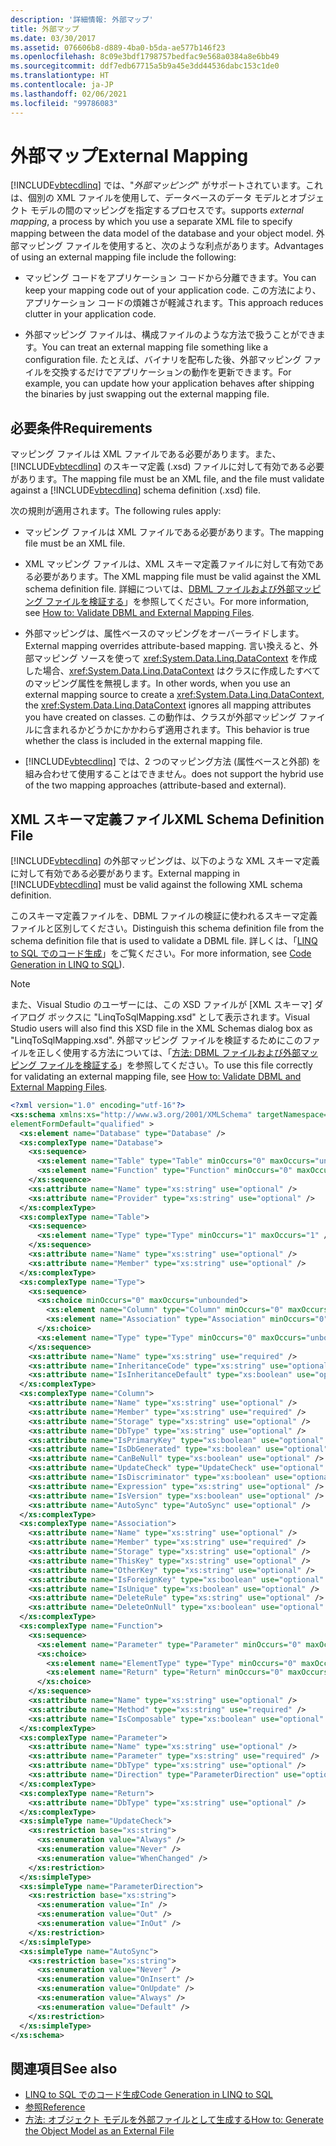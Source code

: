 ```yaml
---
description: '詳細情報: 外部マップ'
title: 外部マップ
ms.date: 03/30/2017
ms.assetid: 076606b8-d889-4ba0-b5da-ae577b146f23
ms.openlocfilehash: 8c09e3bdf1798757bedfac9e568a0384a8e6bb49
ms.sourcegitcommit: ddf7edb67715a5b9a45e3dd44536dabc153c1de0
ms.translationtype: HT
ms.contentlocale: ja-JP
ms.lasthandoff: 02/06/2021
ms.locfileid: "99786083"
---
```

# <a name="external-mapping"></a><span data-ttu-id="fbe7e-103">外部マップ</span><span class="sxs-lookup"><span data-stu-id="fbe7e-103">External Mapping</span></span>

[!INCLUDE[vbtecdlinq](../../../../../../includes/vbtecdlinq-md.md)] <span data-ttu-id="fbe7e-104">では、"*外部マッピング*" がサポートされています。これは、個別の XML ファイルを使用して、データベースのデータ モデルとオブジェクト モデルの間のマッピングを指定するプロセスです。</span><span class="sxs-lookup"><span data-stu-id="fbe7e-104">supports *external mapping*, a process by which you use a separate XML file to specify mapping between the data model of the database and your object model.</span></span> <span data-ttu-id="fbe7e-105">外部マッピング ファイルを使用すると、次のような利点があります。</span><span class="sxs-lookup"><span data-stu-id="fbe7e-105">Advantages of using an external mapping file include the following:</span></span>  
  
- <span data-ttu-id="fbe7e-106">マッピング コードをアプリケーション コードから分離できます。</span><span class="sxs-lookup"><span data-stu-id="fbe7e-106">You can keep your mapping code out of your application code.</span></span> <span data-ttu-id="fbe7e-107">この方法により、アプリケーション コードの煩雑さが軽減されます。</span><span class="sxs-lookup"><span data-stu-id="fbe7e-107">This approach reduces clutter in your application code.</span></span>  
  
- <span data-ttu-id="fbe7e-108">外部マッピング ファイルは、構成ファイルのような方法で扱うことができます。</span><span class="sxs-lookup"><span data-stu-id="fbe7e-108">You can treat an external mapping file something like a configuration file.</span></span> <span data-ttu-id="fbe7e-109">たとえば、バイナリを配布した後、外部マッピング ファイルを交換するだけでアプリケーションの動作を更新できます。</span><span class="sxs-lookup"><span data-stu-id="fbe7e-109">For example, you can update how your application behaves after shipping the binaries by just swapping out the external mapping file.</span></span>  
  
## <a name="requirements"></a><span data-ttu-id="fbe7e-110">必要条件</span><span class="sxs-lookup"><span data-stu-id="fbe7e-110">Requirements</span></span>  

 <span data-ttu-id="fbe7e-111">マッピング ファイルは XML ファイルである必要があります。また、[!INCLUDE[vbtecdlinq](../../../../../../includes/vbtecdlinq-md.md)] のスキーマ定義 (.xsd) ファイルに対して有効である必要があります。</span><span class="sxs-lookup"><span data-stu-id="fbe7e-111">The mapping file must be an XML file, and the file must validate against a [!INCLUDE[vbtecdlinq](../../../../../../includes/vbtecdlinq-md.md)] schema definition (.xsd) file.</span></span>  
  
 <span data-ttu-id="fbe7e-112">次の規則が適用されます。</span><span class="sxs-lookup"><span data-stu-id="fbe7e-112">The following rules apply:</span></span>  
  
- <span data-ttu-id="fbe7e-113">マッピング ファイルは XML ファイルである必要があります。</span><span class="sxs-lookup"><span data-stu-id="fbe7e-113">The mapping file must be an XML file.</span></span>  
  
- <span data-ttu-id="fbe7e-114">XML マッピング ファイルは、XML スキーマ定義ファイルに対して有効である必要があります。</span><span class="sxs-lookup"><span data-stu-id="fbe7e-114">The XML mapping file must be valid against the XML schema definition file.</span></span> <span data-ttu-id="fbe7e-115">詳細については、[DBML ファイルおよび外部マッピング ファイルを検証する](how-to-validate-dbml-and-external-mapping-files.md)」を参照してください。</span><span class="sxs-lookup"><span data-stu-id="fbe7e-115">For more information, see [How to: Validate DBML and External Mapping Files](how-to-validate-dbml-and-external-mapping-files.md).</span></span>  
  
- <span data-ttu-id="fbe7e-116">外部マッピングは、属性ベースのマッピングをオーバーライドします。</span><span class="sxs-lookup"><span data-stu-id="fbe7e-116">External mapping overrides attribute-based mapping.</span></span> <span data-ttu-id="fbe7e-117">言い換えると、外部マッピング ソースを使って <xref:System.Data.Linq.DataContext> を作成した場合、<xref:System.Data.Linq.DataContext> はクラスに作成したすべてのマッピング属性を無視します。</span><span class="sxs-lookup"><span data-stu-id="fbe7e-117">In other words, when you use an external mapping source to create a <xref:System.Data.Linq.DataContext>, the <xref:System.Data.Linq.DataContext> ignores all mapping attributes you have created on classes.</span></span> <span data-ttu-id="fbe7e-118">この動作は、クラスが外部マッピング ファイルに含まれるかどうかにかかわらず適用されます。</span><span class="sxs-lookup"><span data-stu-id="fbe7e-118">This behavior is true whether the class is included in the external mapping file.</span></span>  
  
- [!INCLUDE[vbtecdlinq](../../../../../../includes/vbtecdlinq-md.md)] <span data-ttu-id="fbe7e-119">では、2 つのマッピング方法 (属性ベースと外部) を組み合わせて使用することはできません。</span><span class="sxs-lookup"><span data-stu-id="fbe7e-119">does not support the hybrid use of the two mapping approaches (attribute-based and external).</span></span>  
  
## <a name="xml-schema-definition-file"></a><span data-ttu-id="fbe7e-120">XML スキーマ定義ファイル</span><span class="sxs-lookup"><span data-stu-id="fbe7e-120">XML Schema Definition File</span></span>  

 <span data-ttu-id="fbe7e-121">[!INCLUDE[vbtecdlinq](../../../../../../includes/vbtecdlinq-md.md)] の外部マッピングは、以下のような XML スキーマ定義に対して有効である必要があります。</span><span class="sxs-lookup"><span data-stu-id="fbe7e-121">External mapping in [!INCLUDE[vbtecdlinq](../../../../../../includes/vbtecdlinq-md.md)] must be valid against the following XML schema definition.</span></span>  
  
 <span data-ttu-id="fbe7e-122">このスキーマ定義ファイルを、DBML ファイルの検証に使われるスキーマ定義ファイルと区別してください。</span><span class="sxs-lookup"><span data-stu-id="fbe7e-122">Distinguish this schema definition file from the schema definition file that is used to validate a DBML file.</span></span> <span data-ttu-id="fbe7e-123">詳しくは、「[LINQ to SQL でのコード生成](code-generation-in-linq-to-sql.md)」をご覧ください。</span><span class="sxs-lookup"><span data-stu-id="fbe7e-123">For more information, see [Code Generation in LINQ to SQL](code-generation-in-linq-to-sql.md)).</span></span>  
  
> [!NOTE]
> <span data-ttu-id="fbe7e-124">また、Visual Studio のユーザーには、この XSD ファイルが [XML スキーマ] ダイアログ ボックスに "LinqToSqlMapping.xsd" として表示されます。</span><span class="sxs-lookup"><span data-stu-id="fbe7e-124">Visual Studio users will also find this XSD file in the XML Schemas dialog box as "LinqToSqlMapping.xsd".</span></span> <span data-ttu-id="fbe7e-125">外部マッピング ファイルを検証するためにこのファイルを正しく使用する方法については、「[方法: DBML ファイルおよび外部マッピング ファイルを検証する](how-to-validate-dbml-and-external-mapping-files.md)」を参照してください。</span><span class="sxs-lookup"><span data-stu-id="fbe7e-125">To use this file correctly for validating an external mapping file, see [How to: Validate DBML and External Mapping Files](how-to-validate-dbml-and-external-mapping-files.md).</span></span>  
  
```xml  
<?xml version="1.0" encoding="utf-16"?>  
<xs:schema xmlns:xs="http://www.w3.org/2001/XMLSchema" targetNamespace="http://schemas.microsoft.com/linqtosql/mapping/2007" xmlns="http://schemas.microsoft.com/linqtosql/mapping/2007"  
elementFormDefault="qualified" >  
  <xs:element name="Database" type="Database" />  
  <xs:complexType name="Database">  
    <xs:sequence>  
      <xs:element name="Table" type="Table" minOccurs="0" maxOccurs="unbounded" />  
      <xs:element name="Function" type="Function" minOccurs="0" maxOccurs="unbounded" />  
    </xs:sequence>  
    <xs:attribute name="Name" type="xs:string" use="optional" />  
    <xs:attribute name="Provider" type="xs:string" use="optional" />  
  </xs:complexType>  
  <xs:complexType name="Table">  
    <xs:sequence>  
      <xs:element name="Type" type="Type" minOccurs="1" maxOccurs="1" />  
    </xs:sequence>  
    <xs:attribute name="Name" type="xs:string" use="optional" />  
    <xs:attribute name="Member" type="xs:string" use="optional" />  
  </xs:complexType>  
  <xs:complexType name="Type">  
    <xs:sequence>  
      <xs:choice minOccurs="0" maxOccurs="unbounded">  
        <xs:element name="Column" type="Column" minOccurs="0" maxOccurs="unbounded" />  
        <xs:element name="Association" type="Association" minOccurs="0" maxOccurs="unbounded" />  
      </xs:choice>  
      <xs:element name="Type" type="Type" minOccurs="0" maxOccurs="unbounded" />  
    </xs:sequence>  
    <xs:attribute name="Name" type="xs:string" use="required" />  
    <xs:attribute name="InheritanceCode" type="xs:string" use="optional" />  
    <xs:attribute name="IsInheritanceDefault" type="xs:boolean" use="optional" />  
  </xs:complexType>  
  <xs:complexType name="Column">  
    <xs:attribute name="Name" type="xs:string" use="optional" />  
    <xs:attribute name="Member" type="xs:string" use="required" />  
    <xs:attribute name="Storage" type="xs:string" use="optional" />  
    <xs:attribute name="DbType" type="xs:string" use="optional" />  
    <xs:attribute name="IsPrimaryKey" type="xs:boolean" use="optional" />  
    <xs:attribute name="IsDbGenerated" type="xs:boolean" use="optional" />  
    <xs:attribute name="CanBeNull" type="xs:boolean" use="optional" />  
    <xs:attribute name="UpdateCheck" type="UpdateCheck" use="optional" />  
    <xs:attribute name="IsDiscriminator" type="xs:boolean" use="optional" />  
    <xs:attribute name="Expression" type="xs:string" use="optional" />  
    <xs:attribute name="IsVersion" type="xs:boolean" use="optional" />  
    <xs:attribute name="AutoSync" type="AutoSync" use="optional" />  
  </xs:complexType>  
  <xs:complexType name="Association">  
    <xs:attribute name="Name" type="xs:string" use="optional" />  
    <xs:attribute name="Member" type="xs:string" use="required" />  
    <xs:attribute name="Storage" type="xs:string" use="optional" />  
    <xs:attribute name="ThisKey" type="xs:string" use="optional" />  
    <xs:attribute name="OtherKey" type="xs:string" use="optional" />  
    <xs:attribute name="IsForeignKey" type="xs:boolean" use="optional" />  
    <xs:attribute name="IsUnique" type="xs:boolean" use="optional" />  
    <xs:attribute name="DeleteRule" type="xs:string" use="optional" />  
    <xs:attribute name="DeleteOnNull" type="xs:boolean" use="optional" />  
  </xs:complexType>  
  <xs:complexType name="Function">  
    <xs:sequence>  
      <xs:element name="Parameter" type="Parameter" minOccurs="0" maxOccurs="unbounded" />  
      <xs:choice>  
        <xs:element name="ElementType" type="Type" minOccurs="0" maxOccurs="unbounded" />  
        <xs:element name="Return" type="Return" minOccurs="0" maxOccurs="1" />  
      </xs:choice>  
    </xs:sequence>  
    <xs:attribute name="Name" type="xs:string" use="optional" />  
    <xs:attribute name="Method" type="xs:string" use="required" />  
    <xs:attribute name="IsComposable" type="xs:boolean" use="optional" />  
  </xs:complexType>  
  <xs:complexType name="Parameter">  
    <xs:attribute name="Name" type="xs:string" use="optional" />  
    <xs:attribute name="Parameter" type="xs:string" use="required" />  
    <xs:attribute name="DbType" type="xs:string" use="optional" />  
    <xs:attribute name="Direction" type="ParameterDirection" use="optional" />  
  </xs:complexType>  
  <xs:complexType name="Return">  
    <xs:attribute name="DbType" type="xs:string" use="optional" />  
  </xs:complexType>  
  <xs:simpleType name="UpdateCheck">  
    <xs:restriction base="xs:string">  
      <xs:enumeration value="Always" />  
      <xs:enumeration value="Never" />  
      <xs:enumeration value="WhenChanged" />  
    </xs:restriction>  
  </xs:simpleType>  
  <xs:simpleType name="ParameterDirection">  
    <xs:restriction base="xs:string">  
      <xs:enumeration value="In" />  
      <xs:enumeration value="Out" />  
      <xs:enumeration value="InOut" />  
    </xs:restriction>  
  </xs:simpleType>  
  <xs:simpleType name="AutoSync">  
    <xs:restriction base="xs:string">  
      <xs:enumeration value="Never" />  
      <xs:enumeration value="OnInsert" />  
      <xs:enumeration value="OnUpdate" />  
      <xs:enumeration value="Always" />  
      <xs:enumeration value="Default" />  
    </xs:restriction>  
  </xs:simpleType>  
</xs:schema>  
```  
  
## <a name="see-also"></a><span data-ttu-id="fbe7e-126">関連項目</span><span class="sxs-lookup"><span data-stu-id="fbe7e-126">See also</span></span>

- [<span data-ttu-id="fbe7e-127">LINQ to SQL でのコード生成</span><span class="sxs-lookup"><span data-stu-id="fbe7e-127">Code Generation in LINQ to SQL</span></span>](code-generation-in-linq-to-sql.md)
- [<span data-ttu-id="fbe7e-128">参照</span><span class="sxs-lookup"><span data-stu-id="fbe7e-128">Reference</span></span>](reference.md)
- [<span data-ttu-id="fbe7e-129">方法: オブジェクト モデルを外部ファイルとして生成する</span><span class="sxs-lookup"><span data-stu-id="fbe7e-129">How to: Generate the Object Model as an External File</span></span>](how-to-generate-the-object-model-as-an-external-file.md)
